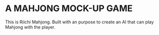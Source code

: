 # A MAHJONG MOCK-UP GAME

This is Riichi Mahjong. Built with an purpose to create an AI that can play Mahjong with the player.